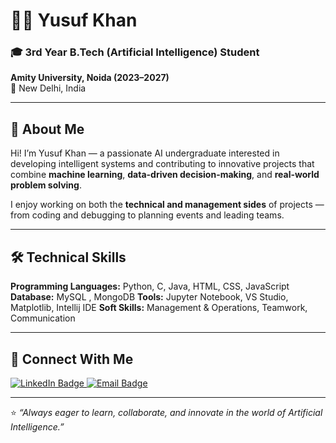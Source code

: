# 👨‍💻 Yusuf Khan

### 🎓 3rd Year B.Tech (Artificial Intelligence) Student  
**Amity University, Noida (2023–2027)**  
📍 New Delhi, India  

---

## 🧾 About Me

Hi! I’m Yusuf Khan — a passionate AI undergraduate interested in developing intelligent systems and contributing to innovative projects that combine **machine learning**, **data-driven decision-making**, and **real-world problem solving**.  

I enjoy working on both the **technical and management sides** of projects — from coding and debugging to planning events and leading teams.

---

## 🛠️ Technical Skills

**Programming Languages:** Python, C, Java, HTML, CSS, JavaScript
**Database:** MySQL , MongoDB 
**Tools:** Jupyter Notebook, VS Studio, Matplotlib, Intellij IDE
**Soft Skills:** Management & Operations, Teamwork, Communication  

---

## 🤝 Connect With Me

<p align="left">
  <a href="https://www.linkedin.com/in/yusuf-khan-54a89828a" target="_blank">
    <img src="https://img.shields.io/badge/LinkedIn-Yusuf%20Khan-blue?style=for-the-badge&logo=linkedin" alt="LinkedIn Badge"/>
  </a>
   <a href="mailto:yusufmohd0501@gmail.com">
    <img src="https://img.shields.io/badge/Email-yusufmohd0501%40gmail.com-red?style=for-the-badge&logo=gmail" alt="Email Badge"/>
  </a>
</p>

---

⭐ *“Always eager to learn, collaborate, and innovate in the world of Artificial Intelligence.”*  
